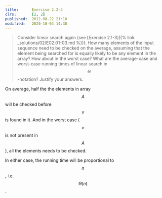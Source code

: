 ```yaml
---
title:      Exercise 2.2-3
clrs:       [2, 2]
published:  2012-08-22 21:10
modified:   2020-10-03 14:30
---
```


> Consider linear search again (see [Exercise 2.1-3]({% link _solutions/02/E02.01-03.md %})). How many elements of the input sequence need to be checked on the average, assuming that the element being searched for is equally likely to be any element in the array? How about in the worst case? What are the average-case and worst-case running times of linear search in $$\Theta$$-notation? Justify your answers.

On average, half the the elements in array $$A$$ will be checked before $$v$$ is found in it. And in the worst case ($$v$$ is not present in $$A$$), all the elements needs to be checked.

In either case, the running time will be proportional to $$n$$, i.e. $$\Theta(n)$$.

